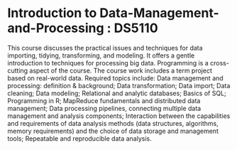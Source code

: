 # Introduction to Data-Management-and-Processing : DS5110

This course discusses the practical issues and techniques for data importing, tidying, transforming, and modeling. It offers a gentle introduction to techniques for processing big data. Programming is a cross-cutting aspect of the course. The course work includes a term project based on real-world data. Required topics include: Data management and processing: definition & background; Data transformation; Data import; Data cleaning; Data modeling; Relational and analytic databases; Basics of SQL; Programming in R; MapReduce fundamentals and distributed data management; Data processing pipelines, connecting multiple data management and analysis components; Interaction between the capabilities and requirements of data analysis methods (data structures, algorithms, memory requirements) and the choice of data storage and management tools; Repeatable and reproducible data analysis.
